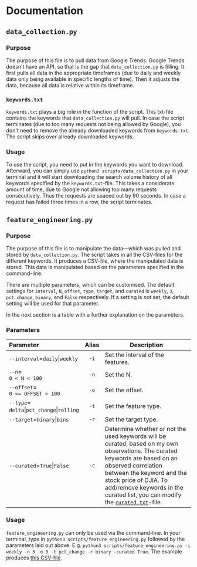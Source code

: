# Documentation

## `data_collection.py`

### Purpose

The purpose of this file is to pull data from Google Trends. Google Trends doesn't have an API, so that is the gap that `data_collection.py` is filling. It first pulls all data in the appropriate timeframes (due to daily and weekly data only being available in specific lengths of time). Then it adjusts the data, because all data is relative within its timeframe.

### `keywords.txt`

`keywords.txt` plays a big role in the function of the script. This txt-file contains the keywords that `data_collection.py` will pull. In case the script terminates (due to too many requests not being allowed by Google), you don't need to remove the already downloaded keywords from `keywords.txt`. The script skips over already downloaded keywords.

### Usage

To use the script, you need to put in the keywords you want to download. Afterward, you can simply use `python3 scripts/data_collection.py` in your terminal and it will start downloading the search volume history of all keywords specified by the `keywords.txt`-file. This takes a considerate amount of time, due to Google not allowing too many requests consecutively. Thus the requests are spaced out by 90 seconds. In case a request has failed three times in a row, the script terminates. 

## `feature_engineering.py`

### Purpose

The purpose of this file is to manipulate the data—which was pulled and stored by `data_collection.py`. The script takes in all the CSV-files for the different keywords. It produces a CSV-file, where the manipulated data is stored. This data is manipulated based on the parameters specified in the command-line.

There are multiple parameters, which can be customised. The default settings for `interval`, `N`, `offset`, `type`, `target`, and `curated` is `weekly`, `3`, `pct_change`, `binary`, and `False` respectively. If a setting is not set, the default setting will be used for that parameter.

In the next section is a table with a further explanation on the parameters.

### Parameters

| Parameter | Alias | Description |
| :-------- | :---: | ----------- |
| `--interval`=`daily`\|`weekly` | `-i` | Set the interval of the features. |
| `--n`=<br>`0 < N < 100` | `-n` |  Set the N. |
| `--offset`=<br>`0 <= OFFSET < 100` | `-o` | Set the offset. |
| `--type`=<br>`delta`\|`pct_change`\|`rolling` | `-t` | Set the feature type. |
| `--target`=`binary`\|`bins` | `-r` | Set the target type. |
| `--curated`=`True`\|`False` | `-c` | Determine whether or not the used keywords will be curated, based on my own observations. The curated keywords are based on an observed correlation between the keyword and the stock price of DJIA. To add/remove keywords in the curated list, you can modify the [`curated.txt`](https://github.com/cristianpjensen/Njord/blob/master/scripts/curated.txt)-file. |

### Usage

`feature_engineering.py` can only be used via the command-line. In your terminal, type in `python3 scripts/feature_engineering.py` followed by the parameters laid out above. E.g. `python3 scripts/feature_engineering.py -i weekly -n 3 -o 0 -t pct_change -r binary -curated True`. The example produces [this CSV-file](https://github.com/cristianpjensen/Njord/blob/master/data/feature_engineered/weekly-pct_change-binary.csv).

